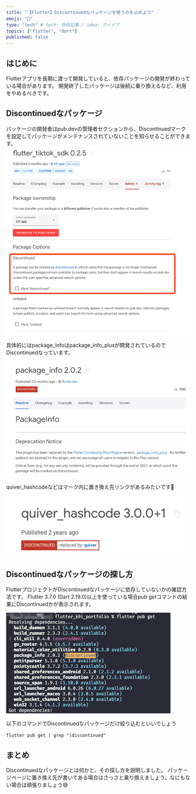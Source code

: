 ```yaml
---
title: "【Flutter】Discontinuedなパッケージを使うのを止めよう"
emoji: "🐙"
type: "tech" # tech: 技術記事 / idea: アイデア
topics: ["flutter", "dart"]
published: false
---
```

## はじめに
Flutterアプリを長期に渡って開発していると、依存パッケージの開発が終わっている場合があります。
開発終了したパッケージは後続に乗り換えるなど、利用をやめるべきです。


## Discontinuedなパッケージ
パッケージの開発者はpub.devの管理者セクションから、Discontinuedマークを設定してパッケージがメンテナンスされていないことを知らせることができます。
![](/images/SCR-20230418-lvpv.png)

具体的にはpackage_infoはpackage_info_plusが開発されているのでDiscontinuedなっています。

![](/images/SCR-20230418-lwpj.png)

quiver_hashcodeなどはマーク内に置き換え先リンクがあるみたいです👀

![](/images/SCR-20230418-lxbr.png)

## Discontinuedなパッケージの探し方
FlutterプロジェクトがDiscontinuedなパッケージに依存していないかの確認方法です。
Flutter 3.7.0 (Dart 2.19.0)以上を使っている場合pub getコマンドの結果にDiscontinuedかが表示されます。

![](/images/SCR-20230418-lyhr.png)

以下のコマンドでDiscontinuedなパッケージだけ絞り込むといいでしょう
```zsh:ターミナル
flutter pub get | grep "(discontinued"
```

## まとめ
Discontinuedなパッケージとは何かと、その探し方を説明しました。
パッケージページに置き換え先が書いてある場合はさっさと乗り換えましょう。なにもない場合は頑張りましょう😅
